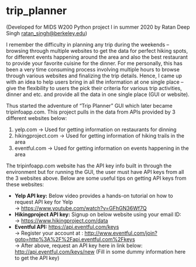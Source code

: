 # trip_planner
(Developed for MIDS W200 Python project I in summer 2020 by Ratan Deep Singh ratan_singh@berkeley.edu)

I remember the difficulty in planning any trip during the weekends – browsing through multiple websites to get the data for perfect hiking spots, for different events happening around the area and also the best restaurant to provide your favorite cuisine for the dinner. For me personally, this has been a very time consuming process involving multiple hours to browse through various websites and finalizing the trip details. Hence, I came up with an idea to help users bring in all the information at one single place – give the flexibility to users the pick their criteria for various trip activities, dinner and etc. and provide all the data in one single place (GUI or website).

Thus started the adventure of “Trip Planner” GUI which later became tripinfoapp.com. This project pulls in the data from APIs provided by 3 different websites below:

1) yelp.com -> Used for getting information on restaurants for dinning
2) hikingproject.com -> Used for getting information of hiking trails in the area
3) eventful.com -> Used for getting information on events happening in the area

The tripinfoapp.com website has the API key info built in through the environment but for running the GUI, the user must have API keys from all the 3 websites above. Below are some useful tips on getting API keys from these websites: 

  - **Yelp API key:** Below video provides a hands-on tutorial on how to request API key for Yelp\
     -> https://www.youtube.com/watch?v=GFhGN36Wf7Q
  - **Hikingproject API key:** Signup on below website using your email ID:\
     -> https://www.hikingproject.com/data
  - **Eventful API:** https://api.eventful.com/keys  
     -> Register your account at : http://www.eventful.com/join?goto=http%3A%2F%2Fapi.eventful.com%2Fkeys  
     -> After above, request an API key here in link below: http://api.eventful.com/keys/new (Fill in some dummy information here to get the API key)


